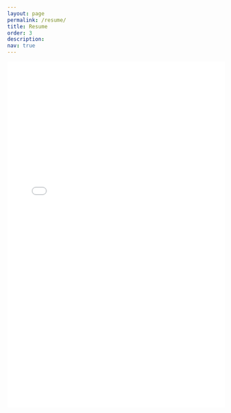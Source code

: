```yaml
---
layout: page
permalink: /resume/
title: Resume
order: 3
description: 
nav: true
---
```


<center>
<object data="/files/Res_JBaca.pdf#view=FitH&pagemode=none" width="100%" height="800px" type="application/pdf">
    <embed src="/files/Res_JBaca.pdf#view=FitH&pagemode=none" width="100%" height="800px" type="application/pdf" />
</object>
</center>
